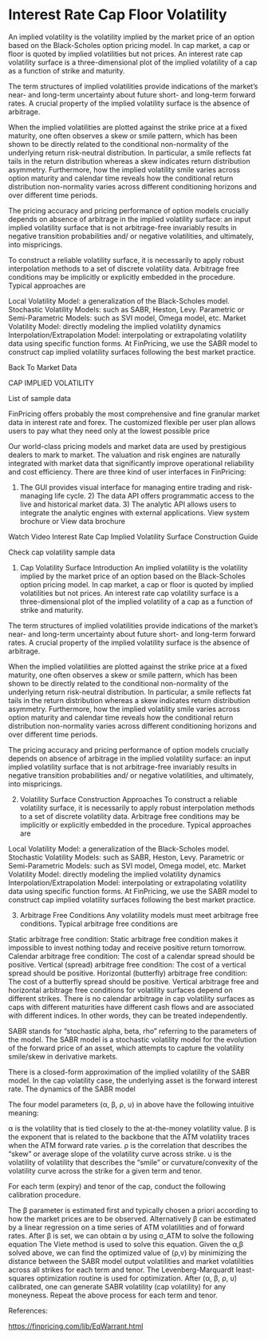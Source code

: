 # Interest Rate Cap Floor Volatility

An implied volatility is the volatility implied by the market price of an option based on the Black-Scholes option pricing model. In cap market, a cap or floor is quoted by implied volatilities but not prices. An interest rate cap volatility surface is a three-dimensional plot of the implied volatility of a cap as a function of strike and maturity.

The term structures of implied volatilities provide indications of the market’s near- and long-term uncertainty about future short- and long-term forward rates. A crucial property of the implied volatility surface is the absence of arbitrage.

When the implied volatilities are plotted against the strike price at a fixed maturity, one often observes a skew or smile pattern, which has been shown to be directly related to the conditional non-normality of the underlying return risk-neutral distribution. In particular, a smile reflects fat tails in the return distribution whereas a skew indicates return distribution asymmetry. Furthermore, how the implied volatility smile varies across option maturity and calendar time reveals how the conditional return distribution non-normality varies across different conditioning horizons and over different time periods.

The pricing accuracy and pricing performance of option models crucially depends on absence of arbitrage in the implied volatility surface: an input implied volatility surface that is not arbitrage-free invariably results in negative transition probabilities and/ or negative volatilities, and ultimately, into mispricings.

To construct a reliable volatility surface, it is necessarily to apply robust interpolation methods to a set of discrete volatility data. Arbitrage free conditions may be implicitly or explicitly embedded in the procedure. Typical approaches are

Local Volatility Model: a generalization of the Black-Scholes model.
Stochastic Volatility Models: such as SABR, Heston, Levy.
Parametric or Semi-Parametric Models: such as SVI model, Omega model, etc.
Market Volatility Model: directly modeling the implied volatility dynamics
Interpolation/Extrapolation Model: interpolating or extrapolating volatility data using specific function forms.
At FinPricing, we use the SABR model to construct cap implied volatility surfaces following the best market practice.

Back To Market Data

CAP IMPLIED VOLATILITY

List of sample data

FinPricing offers probably the most comprehensive and fine granular market data in interest rate and forex. The customized flexible per user plan allows users to pay what they need only at the lowest possible price

Our world-class pricing models and market data are used by prestigious dealers to mark to market. The valuation and risk engines are naturally integrated with market data that significantly improve operational reliability and cost efficiency. There are three kind of user interfaces in FinPricing:

1) The GUI provides visual interface for managing entire trading and risk-managing life cycle. 2) The data API offers programmatic access to the live and historical market data. 3) The analytic API allows users to integrate the analytic engines with external applications. View system brochure or View data brochure

Watch Video
Interest Rate Cap Implied Volatility Surface Construction Guide

Check cap volatility sample data

1. Cap Volatility Surface Introduction
An implied volatility is the volatility implied by the market price of an option based on the Black-Scholes option pricing model. In cap market, a cap or floor is quoted by implied volatilities but not prices. An interest rate cap volatility surface is a three-dimensional plot of the implied volatility of a cap as a function of strike and maturity.

The term structures of implied volatilities provide indications of the market’s near- and long-term uncertainty about future short- and long-term forward rates. A crucial property of the implied volatility surface is the absence of arbitrage.

When the implied volatilities are plotted against the strike price at a fixed maturity, one often observes a skew or smile pattern, which has been shown to be directly related to the conditional non-normality of the underlying return risk-neutral distribution. In particular, a smile reflects fat tails in the return distribution whereas a skew indicates return distribution asymmetry. Furthermore, how the implied volatility smile varies across option maturity and calendar time reveals how the conditional return distribution non-normality varies across different conditioning horizons and over different time periods.

The pricing accuracy and pricing performance of option models crucially depends on absence of arbitrage in the implied volatility surface: an input implied volatility surface that is not arbitrage-free invariably results in negative transition probabilities and/ or negative volatilities, and ultimately, into mispricings.

2. Volatility Surface Construction Approaches
To construct a reliable volatility surface, it is necessarily to apply robust interpolation methods to a set of discrete volatility data. Arbitrage free conditions may be implicitly or explicitly embedded in the procedure. Typical approaches are

Local Volatility Model: a generalization of the Black-Scholes model.
Stochastic Volatility Models: such as SABR, Heston, Levy.
Parametric or Semi-Parametric Models: such as SVI model, Omega model, etc.
Market Volatility Model: directly modeling the implied volatility dynamics
Interpolation/Extrapolation Model: interpolating or extrapolating volatility data using specific function forms.
At FinPricing, we use the SABR model to construct cap implied volatility surfaces following the best market practice.

3. Arbitrage Free Conditions
Any volatility models must meet arbitrage free conditions. Typical arbitrage free conditions are

Static arbitrage free condition: Static arbitrage free condition makes it impossible to invest nothing today and receive positive return tomorrow.
Calendar arbitrage free condition: The cost of a calendar spread should be positive.
Vertical (spread) arbitrage free condition: The cost of a vertical spread should be positive.
Horizontal (butterfly) arbitrage free condition: The cost of a butterfly spread should be positive.
Vertical arbitrage free and horizontal arbitrage free conditions for volatility surfaces depend on different strikes. There is no calendar arbitrage in cap volatility surfaces as caps with different maturities have different cash flows and are associated with different indices. In other words, they can be treated independently.


SABR stands for “stochastic alpha, beta, rho” referring to the parameters of the model. The SABR model is a stochastic volatility model for the evolution of the forward price of an asset, which attempts to capture the volatility smile/skew in derivative markets.

There is a closed-form approximation of the implied volatility of the SABR model. In the cap volatility case, the underlying asset is the forward interest rate. The dynamics of the SABR model

The four model parameters (α, β, ρ, υ) in above have the following intuitive meaning:

α is the volatility that is tied closely to the at-the-money volatility value.
β is the exponent that is related to the backbone that the ATM volatility traces when the ATM forward rate varies.
ρ is the correlation that describes the “skew” or average slope of the volatility curve across strike.
υ is the volatility of volatility that describes the “smile” or curvature/convexity of the volatility curve across the strike for a given term and tenor.

For each term (expiry) and tenor of the cap, conduct the following calibration procedure.

The β parameter is estimated first and typically chosen a priori according to how the market prices are to be observed.
Alternatively β can be estimated by a linear regression on a time series of ATM volatilities and of forward rates.
After β is set, we can obtain α by using σ_ATM to solve the following equation
The Viete method is used to solve this equation.
Given the α,β solved above, we can find the optimized value of (ρ,v) by minimizing the distance between the SABR model output volatilities and market volatilities across all strikes for each term and tenor.
The Levenberg-Marquardt least-squares optimization routine is used for optimization.
After (α, β, ρ, υ) calibrated, one can generate SABR volatility (cap volatility) for any moneyness.
Repeat the above process for each term and tenor.

References:

https://finpricing.com/lib/EqWarrant.html

